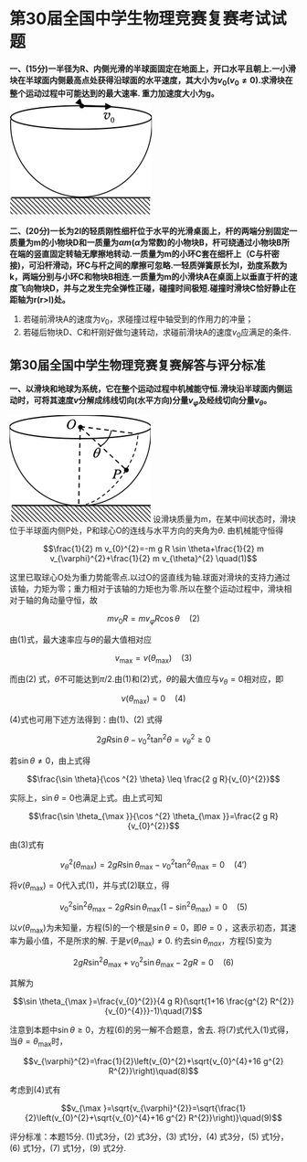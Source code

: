 # 第30届全国中学生物理竞赛复赛考试试题

**一、(15分)一半径为R、内侧光滑的半球面固定在地面上，开口水平且朝上.一小滑块在半球面内侧最高点处获得沿球面的水平速度，其大小为$v_0$($v_0\neq0$).求滑块在整个运动过程中可能达到的最大速率. 重力加速度大小为g。**
![](https://raw.githubusercontent.com/Campanulata/pic/master/物理竞赛/301q.png)

**二、(20分)一长为2l的轻质刚性细杆位于水平的光滑桌面上，杆的两端分别固定一质量为m的小物块D和一质量为$\alpha m$($\alpha$为常数)的小物块B，杆可绕通过小物块B所在端的竖直固定转轴无摩擦地转动.一质量为m的小环C套在细杆上（C与杆密接)，可沿杆滑动，环C与杆之间的摩擦可忽略.一轻质弹簧原长为l，劲度系数为k，两端分别与小环C和物块B相连.一质量为m的小滑块A在桌面上以垂直于杆的速度飞向物块D，并与之发生完全弹性正碰，碰撞时间极短.碰撞时滑块C恰好静止在距轴为r(r>l)处。**

1. 若碰前滑块A的速度为$v_0$，求碰撞过程中轴受到的作用力的冲量；
2. 若碰后物块D、C和杆刚好做匀速转动，求碰前滑块A的速度$v_0$应满足的条件.

## 第30届全国中学生物理竞赛复赛解答与评分标准

**一、以滑块和地球为系统，它在整个运动过程中机械能守恒.滑块沿半球面内侧运动时，可将其速度$v$分解成纬线切向(水平方向)分量$v_\varphi$及经线切向分量$v_\theta$。**

![](https://raw.githubusercontent.com/Campanulata/pic/master/物理竞赛/301a.png)
设滑块质量为m，在某中间状态时，滑块位于半球面内侧P处，P和球心O的连线与水平方向的夹角为$\theta$. 由机械能守恒得

```math
\frac{1}{2} m v_{0}^{2}=-m g R \sin \theta+\frac{1}{2} m v_{\varphi}^{2}+\frac{1}{2} m v_{\theta}^{2} \quad(1)
```

这里已取球心O处为重力势能零点.以过O的竖直线为轴.球面对滑块的支持力通过该轴，力矩为零；重力相对于该轴的力矩也为零.所以在整个运动过程中，滑块相对于轴的角动量守恒，故

```math
m v_{0} R=m v_{\varphi} R \cos \theta\quad(2)
```

由(1)式，最大速率应与$\theta$的最大值相对应

```math
v_{\max }=v\left(\theta_{\max }\right)\quad(3)
```

而由(2) 式，$\theta$不可能达到$\pi/2$.由(1)和(2)式，$\theta$的最大值应与$v_{\theta}=0$相对应，即

```math
v\left(\theta_{\max }\right)=0\quad(4)
```

(4)式也可用下述方法得到：由(1)、(2) 式得

```math
2 g R \sin \theta-v_{0}^{2} \tan ^{2} \theta=v_{\theta}^{2} \geq 0
```

若$\sin \theta \neq 0$，由上式得

```math
\frac{\sin \theta}{\cos ^{2} \theta} \leq \frac{2 g R}{v_{0}^{2}}
```

实际上，$\sin \theta = 0$也满足上式。由上式可知

```math
\frac{\sin \theta_{\max }}{\cos ^{2} \theta_{\max }}=\frac{2 g R}{v_{0}^{2}}
```

由(3)式有

```math
v_{\theta}^{2}\left(\theta_{\max }\right)=2 g R \sin \theta_{\max }-v_{0}^{2} \tan ^{2} \theta_{\max }=0\quad(4')
```

将$v\left(\theta_{\max }\right)=0$代入式(1)，并与式(2)联立，得

```math
v_{0}^{2} \sin ^{2} \theta_{\max }-2 g R \sin \theta_{\max }\left(1-\sin ^{2} \theta_{\max }\right)=0\quad(5)
```

以$v\left(\theta_{\max }\right)$为未知量，方程(5)的一个根是$\sin\theta=0$，即$\theta=0$ ，这表示初态，其速率为最小值，不是所求的解.  于是$v\left(\theta_{\max }\right)\neq0$. 约去$\sin\theta_{max}$，方程(5)变为

```math
2 g R \sin ^{2} \theta_{\max }+v_{0}^{2} \sin \theta_{\max }-2 g R=0\quad(6)
```

其解为

```math
\sin \theta_{\max }=\frac{v_{0}^{2}}{4 g R}(\sqrt{1+16 \frac{g^{2} R^{2}}{v_{0}^{4}}}-1)\quad(7)
```

注意到本题中$\sin \theta \geq 0$，方程(6)的另一解不合题意，舍去. 将(7)式代入(1)式得，当$\theta=\theta_{\max }$时，

```math
v_{\varphi}^{2}=\frac{1}{2}\left(v_{0}^{2}+\sqrt{v_{0}^{4}+16 g^{2} R^{2}}\right)\quad(8)
```

考虑到(4)式有

```math
v_{\max }=\sqrt{v_{\varphi}^{2}}=\sqrt{\frac{1}{2}\left(v_{0}^{2}+\sqrt{v_{0}^{4}+16 g^{2} R^{2}}\right)}\quad(9)
```

评分标准：本题15分. (1)式3分，(2) 式3分，(3) 式1分，(4) 式3分，(5) 式1分，(6) 式1分，(7) 式1分，(9) 式2分.

```math

```

```math

```
